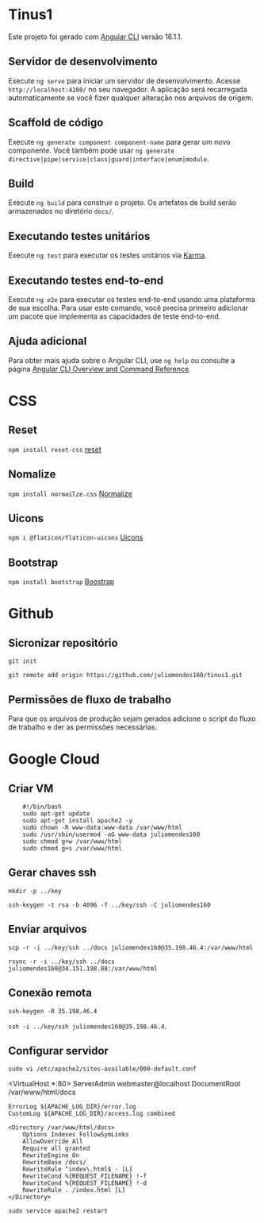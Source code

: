 # Tinus1
Este projeto foi gerado com [Angular CLI](https://github.com/angular/angular-cli) versão 16.1.1.

## Servidor de desenvolvimento
Execute `ng serve` para iniciar um servidor de desenvolvimento. Acesse `http://localhost:4200/` no seu navegador. A aplicação será recarregada automaticamente se você fizer qualquer alteração nos arquivos de origem.

## Scaffold de código
Execute `ng generate component component-name` para gerar um novo componente. Você também pode usar `ng generate directive|pipe|service|class|guard|interface|enum|module`.

## Build
Execute `ng build` para construir o projeto. Os artefatos de build serão armazenados no diretório `docs/`.

## Executando testes unitários
Execute `ng test` para executar os testes unitários via [Karma](https://karma-runner.github.io).

## Executando testes end-to-end
Execute `ng e2e` para executar os testes end-to-end usando uma plataforma de sua escolha. Para usar este comando, você precisa primeiro adicionar um pacote que implementa as capacidades de teste end-to-end.

## Ajuda adicional
Para obter mais ajuda sobre o Angular CLI, use `ng help` ou consulte a página [Angular CLI Overview and Command Reference](https://angular.io/cli).


# CSS

## Reset
`npm install reset-css`
[reset](https://meyerweb.com/eric/tools/css/reset/)

## Nomalize
`npm install normailze.css`
[Normalize](https://necolas.github.io/normalize.css/)

## Uicons
`npm i @flaticon/flaticon-uicons`
[Uicons](https://www.flaticon.com/uicons/get-started)

## Bootstrap
`npm install bootstrap`
[Boostrap](https://getbootstrap.com/)

# Github

## Sicronizar repositório

`git init` 

`git remote add origin https://github.com/juliomendes160/tinus1.git` 

## Permissões de fluxo de trabalho
Para que os arquivos de produção sejam gerados adicione o script do fluxo de trabalho e der as permissões necessárias.

# Google Cloud

## Criar VM
```
    #!/bin/bash
    sudo apt-get update 
    sudo apt-get install apache2 -y 
    sudo chown -R www-data:www-data /var/www/html
    sudo /usr/sbin/usermod -aG www-data juliomendes160 
    sudo chmod g+w /var/www/html
    sudo chmod g+s /var/www/html
```

## Gerar chaves ssh
`mkdir -p ../key` 

`ssh-keygen -t rsa -b 4096 -f ../key/ssh -C juliomendes160`

## Enviar arquivos
`scp -r -i ../key/ssh ../docs juliomendes160@35.198.46.4:/var/www/html` 

`rsync -r -i ../key/ssh ../docs juliomendes160@34.151.198.88:/var/www/html`

## Conexão remota
`ssh-keygen -R 35.198.46.4` 

`ssh -i ../key/ssh juliomendes160@35.198.46.4`.

## Configurar servidor
`sudo vi /etc/apache2/sites-available/000-default.conf`

<VirtualHost *:80>
    ServerAdmin webmaster@localhost
    DocumentRoot /var/www/html/docs

    ErrorLog ${APACHE_LOG_DIR}/error.log
    CustomLog ${APACHE_LOG_DIR}/access.log combined

    <Directory /var/www/html/docs>
        Options Indexes FollowSymLinks
        AllowOverride All
        Require all granted
        RewriteEngine On
        RewriteBase /docs/
        RewriteRule ^index\.html$ - [L]
        RewriteCond %{REQUEST_FILENAME} !-f
        RewriteCond %{REQUEST_FILENAME} !-d
        RewriteRule . /index.html [L]
    </Directory>
</VirtualHost>

`sudo service apache2 restart`
